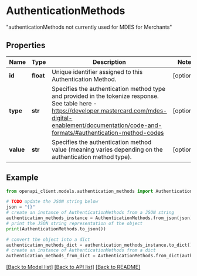 # AuthenticationMethods

\"authenticationMethods not currently used for MDES for Merchants\" 

## Properties

Name | Type | Description | Notes
------------ | ------------- | ------------- | -------------
**id** | **float** | Unique identifier assigned to this Authentication Method.  | [optional] 
**type** | **str** | Specifies the authentication method type and provided in the tokenize response.  See table here - https://developer.mastercard.com/mdes-digital-enablement/documentation/code-and-formats/#authentication-method-codes  | [optional] 
**value** | **str** | Specifies the authentication method value (meaning varies depending on the authentication method type).  | [optional] 

## Example

```python
from openapi_client.models.authentication_methods import AuthenticationMethods

# TODO update the JSON string below
json = "{}"
# create an instance of AuthenticationMethods from a JSON string
authentication_methods_instance = AuthenticationMethods.from_json(json)
# print the JSON string representation of the object
print(AuthenticationMethods.to_json())

# convert the object into a dict
authentication_methods_dict = authentication_methods_instance.to_dict()
# create an instance of AuthenticationMethods from a dict
authentication_methods_from_dict = AuthenticationMethods.from_dict(authentication_methods_dict)
```
[[Back to Model list]](../README.md#documentation-for-models) [[Back to API list]](../README.md#documentation-for-api-endpoints) [[Back to README]](../README.md)


